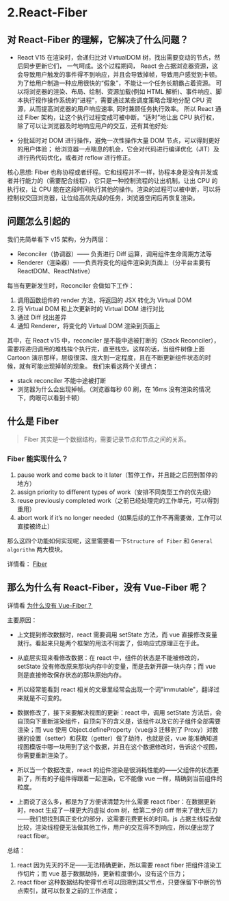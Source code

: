 # 2.React-Fiber

## 对 React-Fiber 的理解，它解决了什么问题？

- React V15 在渲染时，会递归比对 VirtualDOM 树，找出需要变动的节点，然后同步更新它们， 一气呵成。这个过程期间， React 会占据浏览器资源，这会导致用户触发的事件得不到响应，并且会导致掉帧，导致用户感觉到卡顿。
  为了给用户制造一种应用很快的“假象”，不能让一个任务长期霸占着资源。 可以将浏览器的渲染、布局、绘制、资源加载(例如 HTML 解析)、事件响应、脚本执行视作操作系统的“进程”，需要通过某些调度策略合理地分配 CPU 资源，从而提高浏览器的用户响应速率, 同时兼顾任务执行效率。
  所以 React 通过 Fiber 架构，让这个执行过程变成可被中断。“适时”地让出 CPU 执行权，除了可以让浏览器及时地响应用户的交互，还有其他好处:

- 分批延时对 DOM 进行操作，避免一次性操作大量 DOM 节点，可以得到更好的用户体验；
  给浏览器一点喘息的机会，它会对代码进行编译优化（JIT）及进行热代码优化，或者对 reflow 进行修正。

核心思想: Fiber 也称协程或者纤程。它和线程并不一样，协程本身是没有并发或者并行能力的（需要配合线程），它只是一种控制流程的让出机制。让出 CPU 的执行权，让 CPU 能在这段时间执行其他的操作。渲染的过程可以被中断，可以将控制权交回浏览器，让位给高优先级的任务，浏览器空闲后再恢复渲染。

## 问题怎么引起的

我们先简单看下 v15 架构，分为两层：

- Reconciler（协调器）—— 负责进行 Diff 运算，调用组件生命周期方法等
- Renderer（渲染器）——负责将变化的组件渲染到页面上（分平台主要有 ReactDOM、ReactNative）

每当有更新发生时，Reconciler 会做如下工作：

1. 调用函数组件的 render 方法，将返回的 JSX 转化为 Virtual DOM
2. 将 Virtual DOM 和上次更新时的 Virtual DOM 进行对比
3. 通过 Diff 找出差异
4. 通知 Renderer，将变化的 Virtual DOM 渲染到页面上

其中，在 React v15 中，reconciler 是不能中途被打断的（Stack Reconciler），需要将递归调用的堆栈挨个执行完，直至栈空。这样的话，当组件树像上面 Cartoon 演示那样，层级很深、庞大到一定程度，且在不断更新组件状态的时候，就有可能出现掉帧的现象。
我们来看这两个关键点：

- stack reconciler 不能中途被打断
- 浏览器为什么会出现掉帧。（浏览器每秒 60 刷，在 16ms 没有渲染的情况下，肉眼可以看到卡顿）

## 什么是 Fiber

> Fiber 其实是一个数据结构，需要记录节点和节点之间的关系。

### Fiber 能实现什么？

1. pause work and come back to it later（暂停工作，并且能之后回到暂停的地方）
2. assign priority to different types of work（安排不同类型工作的优先级）
3. reuse previously completed work（之前已经处理完的工作单元，可以得到重用）
4. abort work if it’s no longer needed（如果后续的工作不再需要做，工作可以直接被终止）

那么这四个功能如何实现呢，这里需要看一下`Structure of Fiber` 和 `General algorithm` 两大模块。

详情看：
[Fiber](https://i.overio.space/fiber/whats-fiber/)

## 那么为什么有 React-Fiber，没有 Vue-Fiber 呢？

详情看
[为什么没有 Vue-Fiber？](https://www.fly63.com/article/detial/11893)

主要原因：

- 上文提到修改数据时，react 需要调用 setState 方法，而 vue 直接修改变量就行。看起来只是两个框架的用法不同罢了，但响应式原理正在于此。

- 从底层实现来看修改数据：在 react 中，组件的状态是不能被修改的，setState 没有修改原来那块内存中的变量，而是去新开辟一块内存；而 vue 则是直接修改保存状态的那块原始内存。

- 所以经常能看到 react 相关的文章里经常会出现一个词"immutable"，翻译过来就是不可变的。

- 数据修改了，接下来要解决视图的更新：react 中，调用 setState 方法后，会自顶向下重新渲染组件，自顶向下的含义是，该组件以及它的子组件全部需要渲染；而 vue 使用 Object.defineProperty（vue@3 迁移到了 Proxy）对数据的设置（setter）和获取（getter）做了劫持，也就是说，vue 能准确知道视图模版中哪一块用到了这个数据，并且在这个数据修改时，告诉这个视图，你需要重新渲染了。

- 所以当一个数据改变，react 的组件渲染是很消耗性能的——父组件的状态更新了，所有的子组件得跟着一起渲染，它不能像 vue 一样，精确到当前组件的粒度。

- 上面说了这么多，都是为了方便讲清楚为什么需要 react fiber：在数据更新时，react 生成了一棵更大的虚拟 dom 树，给第二步的 diff 带来了很大压力——我们想找到真正变化的部分，这需要花费更长的时间。js 占据主线程去做比较，渲染线程便无法做其他工作，用户的交互得不到响应，所以便出现了 react fiber。

总结：

1. react 因为先天的不足——无法精确更新，所以需要 react fiber 把组件渲染工作切片；而 vue 基于数据劫持，更新粒度很小，没有这个压力；
2. react fiber 这种数据结构使得节点可以回溯到其父节点，只要保留下中断的节点索引，就可以恢复之前的工作进度；
